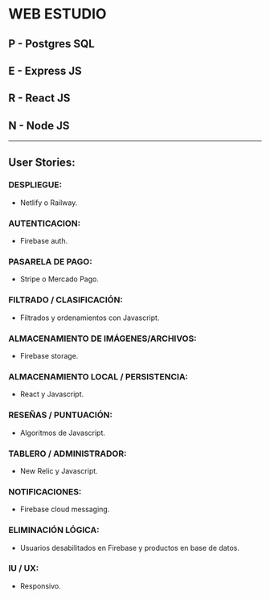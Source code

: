 # WEB ESTUDIO

## P - Postgres SQL

## E - Express JS

## R - React JS

## N - Node JS

---

## User Stories:

### DESPLIEGUE:

- Netlify o Railway.

### AUTENTICACION:

- Firebase auth.

### PASARELA DE PAGO:

- Stripe o Mercado Pago.

### FILTRADO / CLASIFICACIÓN:

- Filtrados y ordenamientos con Javascript.

### ALMACENAMIENTO DE IMÁGENES/ARCHIVOS:

- Firebase storage.

### ALMACENAMIENTO LOCAL / PERSISTENCIA:

- React y Javascript.

### RESEÑAS / PUNTUACIÓN:

- Algoritmos de Javascript.

### TABLERO / ADMINISTRADOR:

- New Relic y Javascript.

### NOTIFICACIONES:

- Firebase cloud messaging.

### ELIMINACIÓN LÓGICA:

- Usuarios desabilitados en Firebase y productos en base de datos.

### IU / UX:

- Responsivo.
